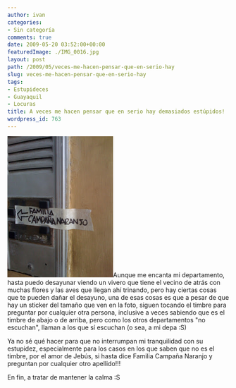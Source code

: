 ```yaml
---
author: ivan
categories:
- Sin categoría
comments: true
date: 2009-05-20 03:52:00+00:00
featuredImage: ./IMG_0016.jpg
layout: post
path: /2009/05/veces-me-hacen-pensar-que-en-serio-hay
slug: veces-me-hacen-pensar-que-en-serio-hay
tags:
- Estupideces
- Guayaquil
- Locuras
title: A veces me hacen pensar que en serio hay demasiados estúpidos!
wordpress_id: 763
---
```


[![](./IMG_0016.jpg)](http://2.bp.blogspot.com/_T2UWuNJg3dQ/ShM5TWej_5I/AAAAAAAABgk/AcaYkfZT9dU/s1600-h/IMG_0016.JPG)Aunque me encanta mi departamento, hasta puedo desayunar viendo un vivero que tiene el vecino de atrás con muchas flores y las aves que llegan ahí trinando, pero hay ciertas cosas que te pueden dañar el desayuno, una de esas cosas es que a pesar de que hay un sticker del tamaño que ven en la foto, siguen tocando el timbre para preguntar por cualquier otra persona, inclusive a veces sabiendo que es el timbre de abajo o de arriba, pero como los otros departamentos "no escuchan", llaman a los que sí escuchan (o sea, a mi depa :S)

Ya no sé qué hacer para que no interrumpan mi tranquilidad con su estupidez, especialmente para los casos en los que saben que no es el timbre, por el amor de Jebús, si hasta dice Familia Campaña Naranjo y preguntan por cualquier otro apellido!!!

En fin, a tratar de mantener la calma :S